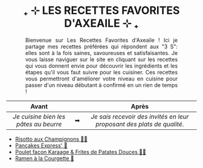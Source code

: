 <div style="position: fixed; top: 0; left: 0; width: 200px; height: 100vh; background-image: url('photocuisine.jpeg');">
</div>
<div style="position: fixed; top: 0; right: 0; width: 200px; height: 100vh; background-image: url('dinnertable.jpeg');">
</div>

<div style="text-align: center;">
  <h1>₊ ⊹ LES RECETTES FAVORITES D'AXEAILE ⊹ ₊</h1>
</div>

<p style="margin-left: 10%; margin-right: 10%; text-align: justify;">
        Bienvenue sur Les Recettes Favorites d'Axeaile ! Ici je partage mes recettes préférées qui répondent aux "3 S": elles sont à la fois saines, savoureuses et satisfaisantes. Je vous laisse naviguer sur le site en cliquant sur les recettes qui vous donnent envie pour découvrir les ingrédients et les étapes qu'il vous faut suivre pour les cuisiner. Ces recettes vous permettront d'améliorer votre niveau en cuisine pour passer d'un niveau débutant à confirmé en un rien de temps !
</p>

| Avant |  | Après |
|:-----:|:-----:|:-----:|
|*Je cuisine bien les pâtes au beurre*| ➡ |*Je sais recevoir des invités en leur proposant des plats de qualité*.|

- [Risotto aux Champignons 🍄‍🟫][id] 
- [Pancakes Express' 🥞][id1] 
- [Poulet façon Karaage & Frites de Patates Douces 🍗🍠][id2]
- [Ramen à la Courgette 🍜][id3]

[id]: risotto.md
[id1]: pancakesexpress.md
[id2]: poulet.md
[id3]: ramencourgette.md
